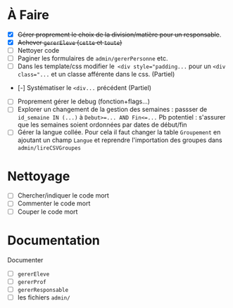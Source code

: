 # À Faire

* [x] ~~Gérer proprement le choix de la division/matière pour un responsable~~.
* [x] ~~Achever `gererEleve` (`cette` et `toute`)~~
* [ ] Nettoyer code
* [ ] Paginer les formulaires de `admin/gererPersonne` etc.
* [ ] Dans les template/css modifier le` <div style="padding...` pour un `<div class="...` et un classe afférente dans le css. (Partiel)
* [-] Systématiser le `<div...` précédent (Partiel)
* [ ] Proprement gérer le debug (fonction+flags...)
* [ ] Explorer un changement de la gestion des semaines : passser de `id_semaine IN (...)` à `Debut>=... AND Fin<=...` Pb potentiel : s'assurer que les semaines soient ordonnées par dates de début/fin
* [ ] Gérer la langue collée. Pour cela il faut changer la table `Groupement` en ajoutant un champ `Langue` et reprendre l'importation des groupes dans `admin/lireCSVGroupes` 

# Nettoyage

* [ ] Chercher/indiquer le code mort
* [ ] Commenter le code mort
* [ ] Couper le code mort

# Documentation

Documenter

* [ ] `gererEleve`
* [ ] `gererProf`
* [ ] `gererResponsable`
* [ ] les fichiers `admin/`
